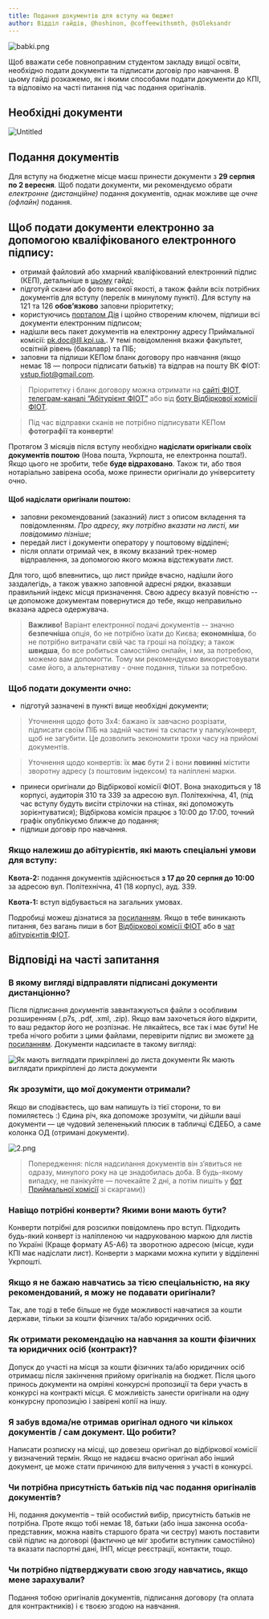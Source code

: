 ```yaml
---
title: Подання документів для вступу на бюджет
author: Відділ гайдів, @hoshinon, @coffeewithsmth, @sOleksandr  
---
```


![babki.png](https://i.imgur.com/3S0Xf4x.png)

Щоб вважати себе повноправним студентом закладу вищої освіти, необхідно подати документи та підписати договір про навчання. В цьому гайді розкажемо, як і якими способами подати документи до КПІ, та відповімо на часті питання під час подання оригіналів.

## Необхідні документи

![Untitled](https://i.imgur.com/k8Oc6fg.png)

## Подання документів

Для вступу на бюджетне місце маєш принести документи з **29 серпня по 2 вересня**. Щоб подати документи, ми рекомендуємо обрати *електронне (дистанційне)* подання документів, однак можливе ще *очне (офлайн)* подання.

## Щоб подати документи електронно за допомогою кваліфікованого електронного підпису:

- отримай файловий або хмарний кваліфікований електронний підпис (КЕП), детальніше в [цьому](https://telegra.ph/obtaining-digital-signature-from-privatbank-11-11) гайді;
- підготуй скани або фото високої якості, а також файли всіх потрібних документів для вступу (перелік в минулому пункті). Для вступу на 121 та 126 **обов’язково** заповни пріоритетку;
- користуючись [порталом Дія](https://sign.diia.gov.ua/) і щойно створеним ключем, підпиши всі документи електронним підписом;
- надішли весь пакет документів на електронну адресу Приймальної комісії: [pk.doc@lll.kpi.ua.](mailto:pk.doc@lll.kpi.ua.). У темі повідомлення вкажи факультет, освітній рівень (бакалавр) та ПІБ;
- заповни та підпиши КЕПом бланк договору про навчання (якщо немає 18 — попроси підписати батьків) та відправ на пошту ВК ФІОТ: [vstup.fiot@gmail.com](mailto:vstup.fiot@gmail.com).

>Пріоритетку і бланк договору можна отримати на [сайті ФІОТ](http://fiot.kpi.ua/), [телеграм-каналі “Абітурієнт ФІОТ”](https://t.me/abit_fict) або від [боту Відбіркової комісії ФІОТ](https://t.me/fiot_help_bot).

>Під час відправки сканів не потрібно підписувати КЕПом **фотографії та конверти**!

Протягом 3 місяців після вступу необхідно **надіслати оригінали своїх документів поштою** (Нова пошта, Укрпошта, не електронна пошта!). Якщо цього не зробити, тебе **буде відраховано**. Також ти, або твоя нотаріально завірена особа, може принести оригінали до університету очно.

#### Щоб надіслати оригінали поштою:

- заповни рекомендований (заказний) лист з описом вкладення та повідомленням. *Про адресу, яку потрібно вказати на листі, ми повідомимо пізніше*;
- передай лист і документи оператору у поштовому відділені;
- після оплати отримай чек, в якому вказаний трек-номер відправлення, за допомогою якого можна відстежувати лист.

Для того, щоб впевнитись, що лист прийде вчасно, надішли його заздалегідь, а також уважно заповнюй адресні рядки, вказавши правильний індекс місця призначення. Свою адресу вказуй повністю -- це допоможе документам повернутися до тебе, якщо неправильно вказана адреса одержувача.

> **Важливо!** Варіант електронної подачі документів -- значно **безпечніша** опція, бо не потрібно їхати до Києва; **економніша**, бо не потрібно витрачати свій час та гроші на поїздку; а також **швидша**, бо все  робиться самостійно онлайн, і ми, за потребою, можемо вам допомогти. Тому ми рекомендуємо використовувати саме його, а альтернативу - очне подання, тільки за потребою.
>

### Щоб подати документи очно:

- підготуй зазначені в пункті вище необхідні документи;

> Уточнення щодо фото 3х4: бажано їх завчасно розрізати, підписати своїм ПІБ на задній частині та скласти у папку/конверт, щоб не загубити. Це дозволить зекономити трохи часу на прийомі документів.
> 

> Уточнення щодо конвертів: їх **має** бути 2 і вони **повинні** містити зворотну адресу (з поштовим індексом) та наліплені марки.
> 
- принеси оригінали до Відбіркової комісії ФІОТ. Вона знаходиться у 18 корпусі, аудиторія 310 та 339 за адресою вул. Політехнічна, 41, (під час вступу будуть висіти стрілочки на стінах, які допоможуть зорієнтуватися); Відбіркова комісія працює з 10:00 до 17:00, точний графік опублікуємо ближче до подання;
- підпиши договір про навчання.

### **Якщо належиш до абітурієнтів, які мають спеціальні умови для вступу:**

**Квота-2:** подання документів здійснюється **з 17 до 20 серпня до 10:00** за адресою вул. Політехнічна, 41 (18 корпус), ауд. 339. 

**Квота-1:** вступ відбувається на загальних умовах.

Подробиці можеш дізнатися за [посиланням](https://pk.kpi.ua/faq/). Якщо в тебе виникають питання, без вагань пиши в бот [Відбіркової комісії ФІОТ](https://t.me/fiot_help_bot) або в [чат абітурієнтів ФІОТ](https://t.me/abit_fict).

## Відповіді на часті запитання

### В якому вигляді відправляти підписані документи дистанціонно?

Після підписання документів завантажуються файли з особливим розширенням (.p7s, .pdf, .xml, .zip). Якщо вам захочеться його відкрити, то ваш редактор його не розпізнає. Не лякайтесь, все так і має бути! Не треба нічого робити з цими файлами, перевірити підпис ви зможете [за посиланням](https://sign.diia.gov.ua/verify). Документи надсилаєте в такому вигляді:

![Як мають виглядати прикріплені до листа документи](https://telegra.ph/file/cef9c7c4fa6fbc069c498.png)
Як мають виглядати прикріплені до листа документи

### Як зрозуміти, що мої документи отримали?

Якщо ви сподіваєтесь, що вам напишуть із тієї сторони, то ви помиляєтесь :) Єдина річ, яка допоможе зрозуміти, чи дійшли ваші документи — це чудовий зелененький плюсик в табличці ЄДЕБО, а саме колонка ОД (отримані документи).

![2.png](https://telegra.ph/file/443ab7b0d68ca691fed8f.png)

> Попередження: після надсилання документів він з’явиться не одразу, минулого року на це знадобилась доба. В будь-якому випадку, не панікуйте — почекайте 2 дні, а потім пишіть у [бот Приймальної комісії](https://t.me/pk_kpibot) зі скаргами))

### Навіщо потрібні конверти? Якими вони мають бути?

Конверти потрібні для розсилки повідомлень про вступ. Підходить будь-який конверт із наліпленою чи надрукованою маркою для листів по Україні (Краще формату А5-А6) та зворотною адресою (місце, куди КПІ має надіслати лист). Конверти з марками можна купити у відділенні Укрпошті.

### Якщо я не бажаю навчатись за тією спеціальністю, на яку рекомендований, я можу не подавати оригінали?

Так, але тоді в тебе більше не буде можливості навчатися за кошти держави, тільки за кошти фізичних та/або юридичних осіб.

### Як отримати рекомендацію на навчання за кошти фізичних та юридичних осіб (контракт)?

Допуск до участі на місця за кошти фізичних та/або юридичних осіб отримаєш після закінчення прийому оригіналів на бюджет. Після цього принось документи на омріяні конкурсні пропозиції та бери участь в конкурсі на контракті місця. Є можливість занести оригінали на одну конкурсну пропозицію і завірені копії на іншу.

### Я забув вдома/не отримав оригінал одного чи кількох документів / сам документ. Що робити?

Написати розписку на місці, що довезеш оригінал до відбіркової комісії у визначений термін. Якщо не надаєш вчасно оригінал або інший документ, це може стати причиною для вилучення з участі в конкурсі.

### Чи потрібна присутність батьків під час подання оригіналів документів?

Ні, подання документів – твій особистий вибір, присутність батьків не потрібна. Проте якщо тобі немає 18, батьки (або інша законна особа-представник, можна навіть старшого брата чи сестру) мають поставити свій підпис на договорі (фактично це міг зробити вступник самостійно) та вказати паспортні дані, ІНП, місце реєстрації, контакти, тощо.

### Чи потрібно підтверджувати свою згоду навчатись, якщо мене зарахували?

Подання тобою оригіналів документів, підписання договору (та оплата для контрактників) і є твоєю згодою на навчання.
